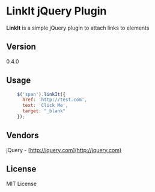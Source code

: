 # LinkIt jQuery Plugin
**LinkIt** is a simple jQuery plugin to attach links to elements
## Version
0.4.0
## Usage
```javascript
    $('span').linkIt({
      href: 'http://test.com',
      text: 'Click Me',
      target: "_blank"
    });
```
## Vendors
jQuery - [http://jquery.com](http://jquery.com)
## License
MIT License
